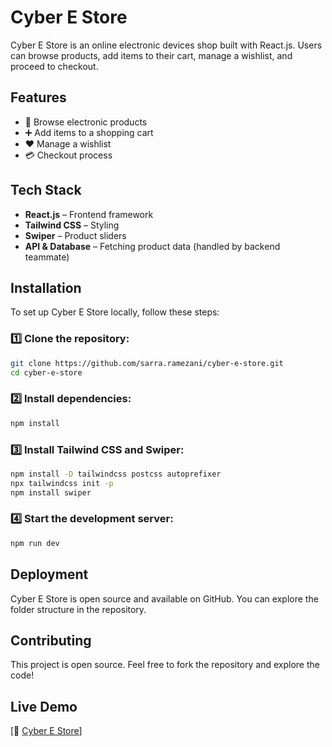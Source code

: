 # Cyber E Store

Cyber E Store is an online electronic devices shop built with React.js. Users can browse products, add items to their cart, manage a wishlist, and proceed to checkout.

## Features

- 🛒 Browse electronic products
- ➕ Add items to a shopping cart
- ❤️ Manage a wishlist
- 💳 Checkout process

## Tech Stack

- **React.js** – Frontend framework
- **Tailwind CSS** – Styling
- **Swiper** – Product sliders
- **API & Database** – Fetching product data (handled by backend teammate)

## Installation

To set up Cyber E Store locally, follow these steps:

### 1️⃣ Clone the repository:

```sh
git clone https://github.com/sarra.ramezani/cyber-e-store.git
cd cyber-e-store
```

### 2️⃣ Install dependencies:

```sh
npm install
```

### 3️⃣ Install Tailwind CSS and Swiper:

```sh
npm install -D tailwindcss postcss autoprefixer
npx tailwindcss init -p
npm install swiper
```

### 4️⃣ Start the development server:

```sh
npm run dev
```

## Deployment

Cyber E Store is open source and available on GitHub. You can explore the folder structure in the repository.

## Contributing

This project is open source. Feel free to fork the repository and explore the code!

## Live Demo

[🔗 [Cyber E Store](http://localhost:5173/cyber-e-store/)]
